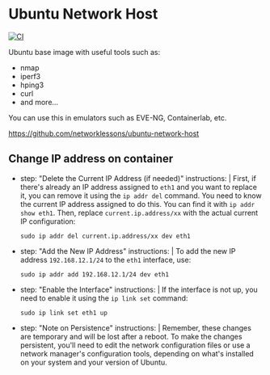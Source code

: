 # Ubuntu Network Host

[![CI](https://github.com/geerlingguy/ansible-role-kubernetes/workflows/CI/badge.svg?event=push)](https://github.com/networklessons/ubuntu-network-host/actions?query=workflow%3AUbuntu)

Ubuntu base image with useful tools such as:

- nmap
- iperf3
- hping3
- curl
- and more...

You can use this in emulators such as EVE-NG, Containerlab, etc.

https://github.com/networklessons/ubuntu-network-host

## Change IP address on container


- step: "Delete the Current IP Address (if needed)"
instructions: |
    First, if there's already an IP address assigned to `eth1` and you want to replace it, you can remove it using the `ip addr del` command. You need to know the current IP address assigned to do this. You can find it with `ip addr show eth1`. Then, replace `current.ip.address/xx` with the actual current IP configuration:
    ```
    sudo ip addr del current.ip.address/xx dev eth1
    ```

- step: "Add the New IP Address"
instructions: |
    To add the new IP address `192.168.12.1/24` to the `eth1` interface, use:
    ```
    sudo ip addr add 192.168.12.1/24 dev eth1
    ```

- step: "Enable the Interface"
instructions: |
    If the interface is not up, you need to enable it using the `ip link set` command:
    ```
    sudo ip link set eth1 up
    ```

- step: "Note on Persistence"
instructions: |
    Remember, these changes are temporary and will be lost after a reboot. To make the changes persistent, you'll need to edit the network configuration files or use a network manager's configuration tools, depending on what's installed on your system and your version of Ubuntu.

